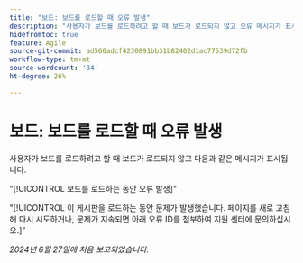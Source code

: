 ```yaml
---
title: "보드: 보드를 로드할 때 오류 발생"
description: "사용자가 보드를 로드하려고 할 때 보드가 로드되지 않고 오류 메시지가 표시됩니다."
hidefromtoc: true
feature: Agile
source-git-commit: ad560adcf4230891bb31b82402d1ac77539d72fb
workflow-type: tm+mt
source-wordcount: '84'
ht-degree: 26%

---
```



# 보드: 보드를 로드할 때 오류 발생

사용자가 보드를 로드하려고 할 때 보드가 로드되지 않고 다음과 같은 메시지가 표시됩니다.

&quot;[!UICONTROL 보드를 로드하는 동안 오류 발생]&quot;

&quot;[!UICONTROL 이 게시판을 로드하는 동안 문제가 발생했습니다. 페이지를 새로 고침해 다시 시도하거나, 문제가 지속되면 아래 오류 ID를 첨부하여 지원 센터에 문의하십시오.]”

_2024년 6월 27일에 처음 보고되었습니다._
